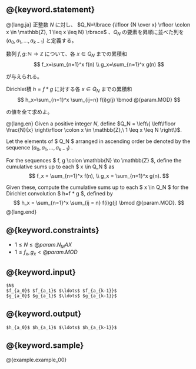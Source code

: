 ## @{keyword.statement}

@{lang.ja}
正整数 $N$ に対し、 $Q_N=\lbrace {\lfloor {N \over x} \rfloor \colon x \in \mathbb{Z}, 1 \leq x \leq N} \rbrace$ 、$Q_N$ の要素を昇順に並べた列を $(a_0,a_1,\ldots,a_{k-1})$ と定義する。

数列 $f,g \colon \mathbb{N} \to \mathbb{Z}$ について、各 $x \in Q_N$ までの累積和
$$
f_x=\sum_{n=1}^x f(n) \\
g_x=\sum_{n=1}^x g(n)
$$

が与えられる。

Dirichlet積 $h=f*g$ に対する各 $x \in Q_N$ までの累積和
$$
h_x=\sum_{n=1}^x \sum_{ij=n} f(i)g(j) \bmod @{param.MOD}
$$

の値を全て求めよ。

@{lang.en}
Given a positive integer $N$, define $Q_N = \left\{ \left\lfloor \frac{N}{x} \right\rfloor \colon x \in \mathbb{Z},\ 1 \leq x \leq N \right\}$.

Let the elements of $ Q_N $ arranged in ascending order be denoted by the sequence $(a_0,a_1,\ldots,a_{k-1})$ .

For the sequences $ f, g \colon \mathbb{N} \to \mathbb{Z} $, define the cumulative sums up to each $ x \in Q_N $ as
$$
f_x = \sum_{n=1}^x f(n), \\
g_x = \sum_{n=1}^x g(n).
$$

Given these, compute the cumulative sums up to each $ x \in Q_N $ for the Dirichlet convolution $ h=f * g $, defined by
$$
h_x = \sum_{n=1}^x \sum_{ij = n} f(i)g(j) \bmod @{param.MOD}.
$$
@{lang.end}

## @{keyword.constraints}

- $1 \leq N \leq @{param.N_MAX}$
- $1 \leq f_x,g_x < @{param.MOD}$

## @{keyword.input}

```
$N$
$f_{a_0}$ $f_{a_1}$ $\ldots$ $f_{a_{k-1}}$
$g_{a_0}$ $g_{a_1}$ $\ldots$ $g_{a_{k-1}}$
```


## @{keyword.output}

```
$h_{a_0}$ $h_{a_1}$ $\ldots$ $h_{a_{k-1}}$
```


## @{keyword.sample}

@{example.example_00}